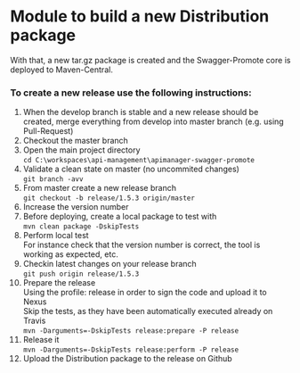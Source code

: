 # Module to build a new Distribution package

With that, a new tar.gz package is created and the Swagger-Promote core is deployed to Maven-Central.

### To create a new release use the following instructions:
1. When the develop branch is stable and a new release should be created, merge everything from develop into master branch (e.g. using Pull-Request)  
2. Checkout the master branch  
3. Open the main project directory  
`cd C:\workspaces\api-management\apimanager-swagger-promote`
4. Validate a clean state on master (no uncommited changes)  
`git branch -avv`
5. From master create a new release branch  
`git checkout -b release/1.5.3 origin/master`  
6. Increase the version number  
7. Before deploying, create a local package to test with  
`mvn clean package -DskipTests`
5. Perform local test  
For instance check that the version number is correct, the tool is working as expected, etc.  
6. Checkin latest changes on your release branch  
`git push origin release/1.5.3`
6. Prepare the release  
Using the profile: release in order to sign the code and upload it to Nexus  
Skip the tests, as they have been automatically executed already on Travis  
`mvn -Darguments=-DskipTests release:prepare -P release`  
7. Release it  
`mvn -Darguments=-DskipTests release:perform -P release`  
8. Upload the Distribution package to the release on Github  
